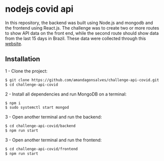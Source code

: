 # nodejs covid api

In this repository, the backend was built using Node.js and mongodb and the frontend using React.js. The challenge was to create two or more routes to show API data on the front end, while the second route should show data from the last 15 days in Brazil. These data were collected through this [website](https://rapidapi.com/pillious/api/who-covid-19-data).

## Installation

1 - Clone the project:

```bash
$ git clone https://github.com/amandagonsalves/challenge-api-covid.git challenge-api-covid
$ cd challenge-api-covid
```

2 - Install all dependencies and run MongoDB on a terminal:

```bash
$ npm i
$ sudo systemctl start mongod
```

3 - Open another terminal and run the backend:

```bash
$ cd challenge-api-covid/backend
$ npm run start
```

3 - Open another terminal and run the frontend:

```bash
$ cd challenge-api-covid/frontend
$ npm run start
```
